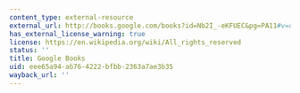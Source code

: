 ```yaml
---
content_type: external-resource
external_url: http://books.google.com/books?id=Nb2I_-eKFUEC&pg=PA11#v=onepage
has_external_license_warning: true
license: https://en.wikipedia.org/wiki/All_rights_reserved
status: ''
title: Google Books
uid: eee65a94-ab76-4222-bfbb-2363a7ae3b35
wayback_url: ''
---
```

